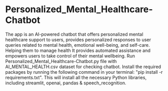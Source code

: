 # Personalized_Mental_Healthcare-Chatbot
The app is an AI-powered chatbot that offers personalized mental healthcare support to users, provides personalized responses to user queries related to mental health, emotional well-being, and self-care. Helping them to manage health It provides automated assistance and empowers users to take control of their mental wellbeing.
Run Personalized_Mental_Healthcare-Chatbot.py file with AI_MENTAL_HEALTH.csv dataset for checking chatbot.
Install the required packages by running the following command in your terminal: "pip install -r requirements.txt". This will install all the necessary Python libraries, including streamlit, openai, pandas & speech_recognition.

